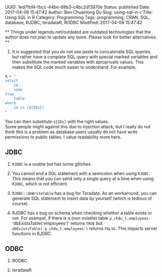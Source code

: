 UUID: 1ed7fbf4-fbcc-44be-89b3-c4bc2df3970e
Status: published
Date: 2017-04-08 15:47:42
Author: Ben Chuanlong Du
Slug: using-sql-in-r
Title: Using SQL in R
Category: Programming
Tags: programming, CRAN, SQL, database, RJDBC, teradataR, RODBC
Modified: 2017-04-08 15:47:42

**
Things under legendu.net/outdated are outdated technologies 
that the author does not plan to update any more. 
Please look for better alternatives.
**

1. It is suggested that you do not use paste to concatenate SQL queries, 
but rather have a complete SQL query with special marked variables 
and then substitute the marked variables with aproprivate values. 
This makes the SQL code much easier to understand. 
For example,
```R
q = "
select
    id,
    name
from
    table
where
    id in (${IDs})
"
```
You can then substitute `${IDs}` with the right values.  
Some people might against this due to injection attack,
but I really do not think this is a problem 
as database users usually do not have write permissions to public tables.
I value readability more here.

## JDBC

1. `RJDBC` is a usable but has some glitches.

1. You cannot end a SQL statement with a semicolon when using `RJDBC`.
This means that you can send only a single query at a time when using `RJDBC`,
which is not efficient.

2. `RJDBC::dbWriteTable` has a bug for Teradata. 
As an workaround, 
you can generate SQL statement to insert data by yourself
(which is tedious of course). 

3. RJDBC has a bug on schema when checking whether a table exists or not.
For exampel, if there is a (non volatile) table `p_chdu_t.employees`.
'dbExistsTable('employees')' returns `TRUE` 
but `dbExistsTable('p_chdu_t.employees')` returns `FALSE`.
This impacts server functions in RJDBC.

## ODBC

1. RODBC

2. teradataR


